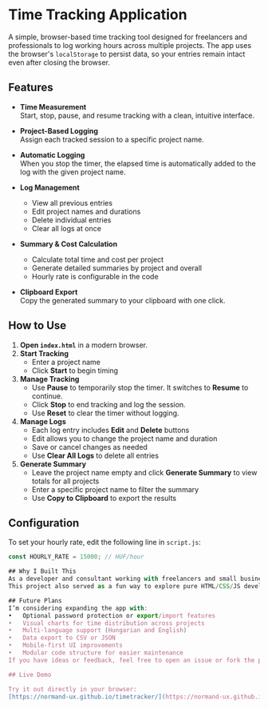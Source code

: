 # Time Tracking Application 

A simple, browser-based time tracking tool designed for freelancers and professionals to log working hours across multiple projects. The app uses the browser's `localStorage` to persist data, so your entries remain intact even after closing the browser.

## Features

- **Time Measurement**  
  Start, stop, pause, and resume tracking with a clean, intuitive interface.

- **Project-Based Logging**  
  Assign each tracked session to a specific project name.

- **Automatic Logging**  
  When you stop the timer, the elapsed time is automatically added to the log with the given project name.

- **Log Management**  
  - View all previous entries  
  - Edit project names and durations  
  - Delete individual entries  
  - Clear all logs at once

- **Summary & Cost Calculation**  
  - Calculate total time and cost per project  
  - Generate detailed summaries by project and overall  
  - Hourly rate is configurable in the code

- **Clipboard Export**  
  Copy the generated summary to your clipboard with one click.

## How to Use

1. **Open `index.html`** in a modern browser.
2. **Start Tracking**  
   - Enter a project name  
   - Click **Start** to begin timing
3. **Manage Tracking**  
   - Use **Pause** to temporarily stop the timer. It switches to **Resume** to continue.  
   - Click **Stop** to end tracking and log the session.  
   - Use **Reset** to clear the timer without logging.
4. **Manage Logs**  
   - Each log entry includes **Edit** and **Delete** buttons  
   - Edit allows you to change the project name and duration  
   - Save or cancel changes as needed  
   - Use **Clear All Logs** to delete all entries
5. **Generate Summary**  
   - Leave the project name empty and click **Generate Summary** to view totals for all projects  
   - Enter a specific project name to filter the summary  
   - Use **Copy to Clipboard** to export the results

## Configuration

To set your hourly rate, edit the following line in `script.js`:

```javascript
const HOURLY_RATE = 15000; // HUF/hour

## Why I Built This
As a developer and consultant working with freelancers and small businesses, I often noticed how time tracking tools are either too complex or locked behind subscriptions. I wanted to create a lightweight, browser-based solution that’s easy to use, requires no login, and stores data locally — perfect for quick tracking without distractions.
This project also served as a fun way to explore pure HTML/CSS/JS development, and to experiment with user-friendly UI and localStorage-based persistence.

## Future Plans
I’m considering expanding the app with:
• 	Optional password protection or export/import features
• 	Visual charts for time distribution across projects
• 	Multi-language support (Hungarian and English)
• 	Data export to CSV or JSON
• 	Mobile-first UI improvements
• 	Modular code structure for easier maintenance
If you have ideas or feedback, feel free to open an issue or fork the project!

## Live Demo

Try it out directly in your browser:  
[https://normand-ux.github.io/timetracker/](https://normand-ux.github.io/timetracker/)
